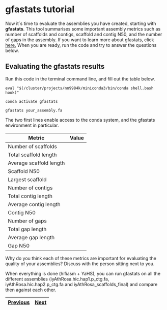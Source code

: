 # gfastats tutorial

Now it´s time to evaluate the assemblies you have created, starting with **gfastats**. This tool summarises some important assembly metrics such as number of scaffolds and contigs, scaffold and contig N50, and the number of gaps in the assembly. If you want to learn more about gfastats, click [here.](https://github.com/vgl-hub/gfastats) When you are ready, run the code and try to answer the questions below.

## Evaluating the gfastats results

Run this code in the terminal command line, and fill out the table below.


```
eval "$(/cluster/projects/nn9984k/miniconda3/bin/conda shell.bash hook)" 

conda activate gfastats

gfastats your_assembly.fa
```
The two first lines enable access to the conda system, and the gfastats environment in particular. 


Metric | Value
-------|-------
Number of scaffolds |
Total scaffold length |
Average scaffold length |
Scaffold N50 |
Largest scaffold |
Number of contigs |
Total contig length |
Average contig length |
Contig N50 |
Number of gaps |
Total gap length | 
Average gap length |
Gap N50 |


Why do you think each of these metrics are important for evaluating the quality of your assemblies? Discuss with the person sitting next to you.

When everything is done (hifiasm + YaHS), you can run gfastats on all the different assemblies (iyAthRosa.hic.hap1.p_ctg.fa, iyAthRosa.hic.hap2.p_ctg.fa and iyAthRosa_scaffolds_final) and compare then against each other.


|[Previous](https://github.com/ebp-nor/genome-assembly-workshop-2023/blob/main/05_YaHS.md)|[Next](https://github.com/ebp-nor/genome-assembly-workshop-2023/blob/main/07_BUSCO.md)|
|---|---|
